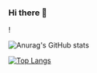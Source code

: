 ### Hi there 👋




!

![Anurag's GitHub stats](https://github-readme-stats.vercel.app/api?username=delafuentej&show_icons=true&theme=radical)


[![Top Langs](https://github-readme-stats.vercel.app/api/top-langs/?username=delafuentej&layout=compact)](https://github.com/delafuentej/github-readme-stats)

